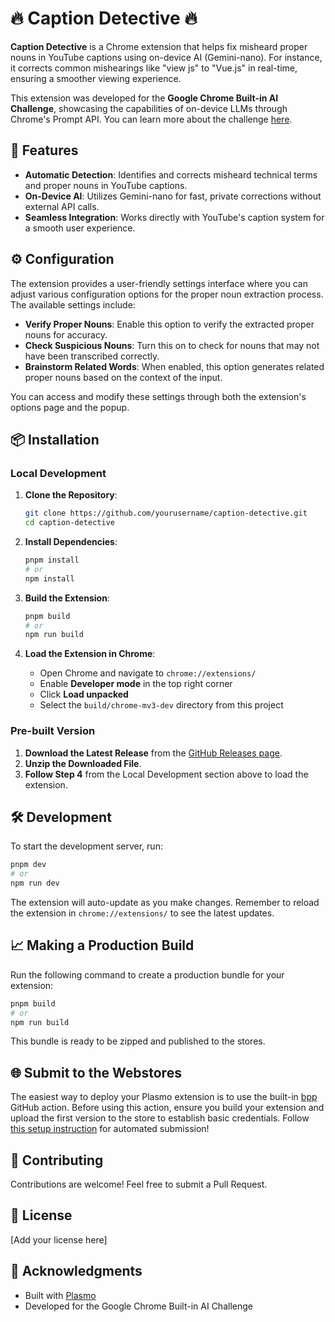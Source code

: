 # 🔥 Caption Detective 🔥

**Caption Detective** is a Chrome extension that helps fix misheard proper nouns in YouTube captions using on-device AI (Gemini-nano). For instance, it corrects common mishearings like "view js" to "Vue.js" in real-time, ensuring a smoother viewing experience.

This extension was developed for the **Google Chrome Built-in AI Challenge**, showcasing the capabilities of on-device LLMs through Chrome's Prompt API. You can learn more about the challenge [here](https://googlechromeai.devpost.com/?linkId=11071015).

## 🚀 Features

- **Automatic Detection**: Identifies and corrects misheard technical terms and proper nouns in YouTube captions.
- **On-Device AI**: Utilizes Gemini-nano for fast, private corrections without external API calls.
- **Seamless Integration**: Works directly with YouTube's caption system for a smooth user experience.

## ⚙️ Configuration

The extension provides a user-friendly settings interface where you can adjust various configuration options for the proper noun extraction process. The available settings include:

- **Verify Proper Nouns**: Enable this option to verify the extracted proper nouns for accuracy.
- **Check Suspicious Nouns**: Turn this on to check for nouns that may not have been transcribed correctly.
- **Brainstorm Related Words**: When enabled, this option generates related proper nouns based on the context of the input.

You can access and modify these settings through both the extension's options page and the popup.

## 📦 Installation

### Local Development

1. **Clone the Repository**:
   ```bash
   git clone https://github.com/yourusername/caption-detective.git
   cd caption-detective
   ```

2. **Install Dependencies**:
   ```bash
   pnpm install
   # or
   npm install
   ```

3. **Build the Extension**:
   ```bash
   pnpm build
   # or
   npm run build
   ```

4. **Load the Extension in Chrome**:
   - Open Chrome and navigate to `chrome://extensions/`
   - Enable **Developer mode** in the top right corner
   - Click **Load unpacked**
   - Select the `build/chrome-mv3-dev` directory from this project

### Pre-built Version

1. **Download the Latest Release** from the [GitHub Releases page](https://github.com/yourusername/caption-detective/releases).
2. **Unzip the Downloaded File**.
3. **Follow Step 4** from the Local Development section above to load the extension.

## 🛠️ Development

To start the development server, run:
```bash
pnpm dev
# or
npm run dev
```
The extension will auto-update as you make changes. Remember to reload the extension in `chrome://extensions/` to see the latest updates.

## 📈 Making a Production Build

Run the following command to create a production bundle for your extension:
```bash
pnpm build
# or
npm run build
```
This bundle is ready to be zipped and published to the stores.

## 🌐 Submit to the Webstores

The easiest way to deploy your Plasmo extension is to use the built-in [bpp](https://bpp.browser.market) GitHub action. Before using this action, ensure you build your extension and upload the first version to the store to establish basic credentials. Follow [this setup instruction](https://docs.plasmo.com/framework/workflows/submit) for automated submission!

## 🤝 Contributing

Contributions are welcome! Feel free to submit a Pull Request.

## 📜 License

[Add your license here]

## 🙏 Acknowledgments

- Built with [Plasmo](https://docs.plasmo.com/)
- Developed for the Google Chrome Built-in AI Challenge
